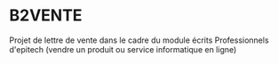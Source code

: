 # B2VENTE
Projet de lettre de vente dans le cadre du module écrits Professionnels d'epitech (vendre un produit ou service informatique en ligne)
